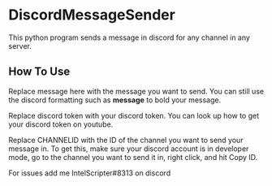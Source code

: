 # DiscordMessageSender


This python program sends a message in discord for any channel in any server.

## How To Use

Replace message here with the message you want to send. You can still use the discord formatting such as **message** to bold your message.

Replace discord token with your discord token. You can look up how to get your discord token on youtube.

Replace CHANNELID with the ID of the channel you want to send your message in. To get this, make sure your discord account is in developer mode, go to the channel you want to send it in, right click, and hit Copy ID.

For issues add me IntelScripter#8313 on discord
